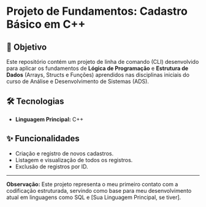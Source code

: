 # Projeto de Fundamentos: Cadastro Básico em C++

## 🎯 Objetivo
Este repositório contém um projeto de linha de comando (CLI) desenvolvido para aplicar os fundamentos de **Lógica de Programação** e **Estrutura de Dados** (Arrays, Structs e Funções) aprendidos nas disciplinas iniciais do curso de Análise e Desenvolvimento de Sistemas (ADS).

## 🛠️ Tecnologias
- **Linguagem Principal:** C++

## ✨ Funcionalidades
- Criação e registro de novos cadastros.
- Listagem e visualização de todos os registros.
- Exclusão de registros por ID.

---
**Observação:** Este projeto representa o meu primeiro contato com a codificação estruturada, servindo como base para meu desenvolvimento atual em linguagens como SQL e [Sua Linguagem Principal, se tiver].
